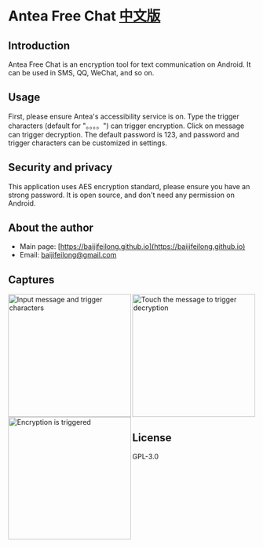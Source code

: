 # Antea Free Chat [中文版](README-zh_CN.md)

## Introduction

Antea Free Chat is an encryption tool for text communication on Android. It can be used in SMS, QQ, WeChat, and so on.

## Usage

First, please ensure Antea's accessibility service is on. Type the trigger characters (default for "。。。。") can trigger encryption. Click on message can trigger decryption. The default password is 123, and password and trigger characters can be customized in settings.

## Security and privacy

This application uses AES encryption standard, please ensure you have an strong password. It is open source, and don't need any permission on Android.

## About the author

- Main page: [https://baijifeilong.github.io](https://baijifeilong.github.io)
- Email: [baijifeilong@gmail.com](mailto:baijifeilong@gmail.com)

## Captures

<img align="left" src="https://baijifeilong.github.io/images/20170923-antea-1.png" width="250px" alt="Input message and trigger characters"/>
<img align="left" src="https://baijifeilong.github.io/images/20170923-antea-2.png" width="250px" alt="Encryption is triggered"/>
<img src="https://baijifeilong.github.io/images/20170923-antea-3.png" width="250px" alt="Touch the message to trigger decryption"/>

## License

GPL-3.0
